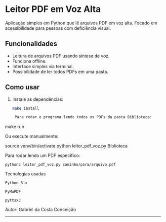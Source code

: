 # Leitor PDF em Voz Alta

Aplicação simples em Python que lê arquivos PDF em voz alta. Focado em acessibilidade para pessoas com deficiência visual.

## Funcionalidades

- Leitura de arquivos PDF usando síntese de voz.
- Funciona offline.
- Interface simples via terminal.
- Possibilidade de ler todos PDFs em uma pasta.

## Como usar

1. Instale as dependências:

   ```bash
   make install

    Para rodar o programa lendo todos os PDFs da pasta Biblioteca:

make run

Ou execute manualmente:

source venv/bin/activate
python leitor_pdf_voz.py Biblioteca

Para rodar lendo um PDF específico:

    python3 leitor_pdf_voz.py caminho/para/arquivo.pdf

Tecnologias usadas

    Python 3.x

    PyMuPDF

    pyttsx3

Autor: Gabriel da Costa Conceição


---
